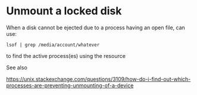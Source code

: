 # Unmount a locked disk 

When a disk cannot be ejected due to a process having an open file,
can use:

    lsof | grep /media/account/whatever

to find the active process(es) using the resource

See also

https://unix.stackexchange.com/questions/3109/how-do-i-find-out-which-processes-are-preventing-unmounting-of-a-device
